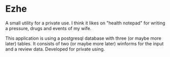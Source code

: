 # Ezhe

A small utility for a private use. I think it likes on "health notepad" for writing a pressure, drugs and events of my wife.

This application is using a postgresql database with three (or maybe more later) tables. It consists of two (or maybe more later) winforms for the input and a review data. Developed for private using.
